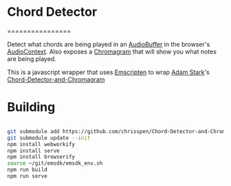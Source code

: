 # Chord Detector
================

Detect what chords are being played in an [AudioBuffer] in the browser's [AudioContext].  Also exposes a [Chromagram] that will show you what notes are being played.

This is a javascript wrapper that uses [Emscripten] to wrap [Adam Stark]'s [Chord-Detector-and-Chromagram]

 [AudioBuffer]: https://developer.mozilla.org/en-US/docs/Web/API/AudioBuffer
 [AudioContext]: https://developer.mozilla.org/en-US/docs/Web/API/AudioContext
 [Chromagram]: https://en.wikipedia.org/wiki/Chroma_feature
 [Adam Stark]: https://github.com/adamstark
 [Chord-Detector-and-Chromagram]: https://github.com/adamstark/Chord-Detector-and-Chromagram
 [Emscripten]: http://kripken.github.io/emscripten-site/

# Building

```bash

git submodule add https://github.com/chrisspen/Chord-Detector-and-Chromagram.git vendor/Chord-Detector-and-Chromagram
git submodule update --init
npm install webworkify
npm install serve
npm install browserify
source ~/git/emsdk/emsdk_env.sh
npm run build
npm run serve
```
